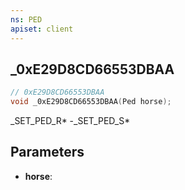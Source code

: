 ```yaml
---
ns: PED
apiset: client
---
```

## _0xE29D8CD66553DBAA

```c
// 0xE29D8CD66553DBAA
void _0xE29D8CD66553DBAA(Ped horse);
```

_SET_PED_R* -_SET_PED_S*

## Parameters
* **horse**: